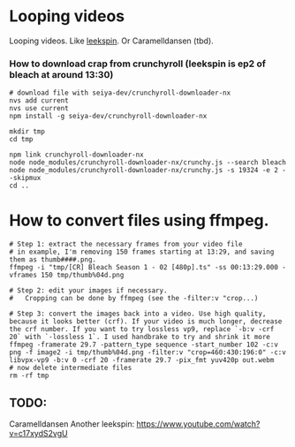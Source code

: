 # Looping videos

Looping videos. Like [leekspin](/leekspin). Or Caramelldansen (tbd).

### How to download crap from crunchyroll (leekspin is ep2 of bleach at around 13:30)

```
# download file with seiya-dev/crunchyroll-downloader-nx
nvs add current
nvs use current
npm install -g seiya-dev/crunchyroll-downloader-nx

mkdir tmp
cd tmp

npm link crunchyroll-downloader-nx
node node_modules/crunchyroll-downloader-nx/crunchy.js --search bleach
node node_modules/crunchyroll-downloader-nx/crunchy.js -s 19324 -e 2 --skipmux
cd ..
```

# How to convert files using ffmpeg.
```
# Step 1: extract the necessary frames from your video file
# in example, I'm removing 150 frames starting at 13:29, and saving them as thumb####.png. 
ffmpeg -i "tmp/[CR] Bleach Season 1 - 02 [480p].ts" -ss 00:13:29.000 -vframes 150 tmp/thumb%04d.png

# Step 2: edit your images if necessary.
#   Cropping can be done by ffmpeg (see the -filter:v "crop...)

# Step 3: convert the images back into a video. Use high quality, because it looks better (crf). If your video is much longer, decrease the crf number. If you want to try lossless vp9, replace `-b:v -crf 20` with `-lossless 1`. I used handbrake to try and shrink it more
ffmpeg -framerate 29.7 -pattern_type sequence -start_number 102 -c:v png -f image2 -i tmp/thumb%04d.png -filter:v "crop=460:430:196:0" -c:v libvpx-vp9 -b:v 0 -crf 20 -framerate 29.7 -pix_fmt yuv420p out.webm
# now delete intermediate files
rm -rf tmp
```
## TODO:
Caramelldansen
Another leekspin: https://www.youtube.com/watch?v=c17xydS2vgU
